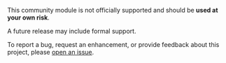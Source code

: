 This community module is not officially supported and should be **used at your own risk**.

A future release may include formal support.

To report a bug, request an enhancement, or provide feedback about this project, please [open an issue][issue].

[issue]: https://github.com/tlindsay42/ArmorPowerShell/issues
